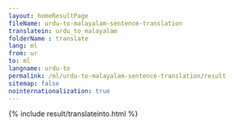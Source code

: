 ```yaml
---
layout: homeResultPage
fileName: urdu-to-malayalam-sentence-translation
translatein: urdu_to_malayalam
folderName : translate
lang: ml
from: ur
to: ml
langname: urdu-to
permalink: /ml/urdu-to-malayalam-sentence-translation/result
sitemap: false
nointernationalization: true
---
```

{% include result/translateinto.html %}

<script src="/js/result/translation.js" data-foldername="{{page.folderName}}" data-lang="{{page.lang}}"></script>
